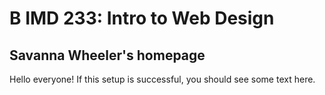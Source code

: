 # B IMD 233: Intro to Web Design
## Savanna Wheeler's homepage

Hello everyone! If this setup is successful, you should see some text here.
